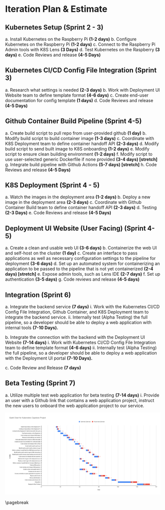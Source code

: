 # Iteration Plan & Estimate

## Kubernetes Setup (Sprint 2 - 3)

a. Install Kubernetes on the Raspberry Pi **(1-2 days)**
b. Configure Kubernetes on the Raspberry Pi **(1-2 days)**
c. Connect to the Raspberry Pi Admin tools with K8S Lens **(3 Days)**
d. Test Kubernetes on the Raspberry **(3 days)**
e. Code Reviews and release **(4-5 Days)**

## Kubernetes CI/CD Config File Integration (Sprint 3)

a. Research what settings is needed **(2-3 days)**
b. Work with Deployment UI Website team to define template format **(4-6 days)**
c. Create end-user documentation for config template **(1 days)**
d. Code Reviews and release **(4-5 Days)**

## Github Container Build Pipeline (Sprint 4-5)

a. Create build script to pull repo from user-provided github **(1 day)**
b. Modify build script to build container image **(1-3 days)**
c. Coordinate with K8S Deployment team to define container handoff API **(2-3 days)**
d. Modify build script to send built image to K8S onboarding **(1-2 days)**
e. Modify script to ensure clean building environment **(1-2 days)**
f. Modify script to use user-selected generic Dockerfile if none provided **(3-4 days) \[stretch\]**
g. Integrate build pipeline with Github Actions **(5-7 days) \[stretch\]**
h. Code Reviews and release **(4-5 Days)**

## K8S Deployment (Sprint 4 - 5)

a. Watch the images in the deployment area **(1-2 days)**
b. Deploy a new image in the deployment area **(2-3 days)**
c. Coordinate with Github Container Build team to define container handoff API **(2-3 days)**
d. Testing **(2-3 Days)**
e. Code Reviews and release **(4-5 Days)**

## Deployment UI Website (User Facing) (Sprint 4-5)

a. Create a clean and usable web UI **(3-6 days)**
b. Containerize the web UI and self-host on the cluster **(1 day)**
c. Create an interface to pass applications as well as necessary configuration settings to the pipeline for deployment
   **(3-6 days)**
d. Set up an automated system for containerizing an application to be passed to the pipeline that is not yet
   containerized **(2-4 days) \[stretch\]**
e. Expose admin tools, such as Lens IDE **(2-7 days)**
f. Set up authentication **(3-5 days)**
g. Code reviews and release **(4-5 days)**

## Integration (Sprint 6)

a. Integrate the backend service **(7 days)**
  i.  Work with the Kubernetes CI/CD Config File Integration, Github Container, and K8S Deployment team to integrate the
      backend service.
  ii. Internally test (Alpha Testing) the full pipeline, so a developer should be able to deploy a web application with
      internal tools **(7-10 Days).**

b. Integrate the connection with the backend with the Deployment UI Website **(7-14 days)**
  i.  Work with Kubernetes CI/CD Config File Integration team to define template format **(4-6 days)**
  ii. Internally test (Alpha Testing) the full pipeline, so a developer should be able to deploy a web application with
      the Deployment UI portal **(7-10 Days).**

c. Code Review and Release **(7 days)**

## Beta Testing (Sprint 7)

a. Utilize multiple test web application for beta testing **(7-14 days)**
  i.  Provide an user with a Github link that contains a web application project, instruct the new users to onboard the
      web application project to our service.

![Gantt Chart](images/gantt-chart.png)

\pagebreak
